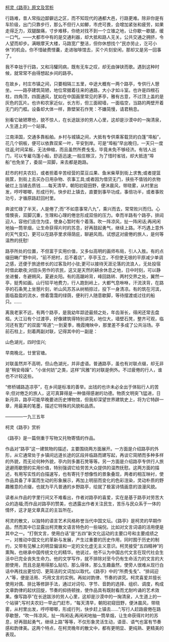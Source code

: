 [柯灵《路亭》原文及赏析](https://www.vrrw.net/wx/8820.html)

行路难，昔人常指边鄙僻远之区，而不知现代的通都大邑，行路更难。除非你是有车阶级，出门只靠步行，那么不但行人如鲫，市虎可畏，会增加紧张和疲劳，如果走得乏力，双腿酸痛，寸步难移，你绝对找不到一个立锥之地，让你歇一歇腿，缓一口气。——大都市中有的是交通利器，却大抵和路人无关。公共交通之拥挤，令人望而却步。满眼摩天大楼，马路宽广整洁，但你休想找个“民亦劳止，汔可小休”的机会。你不惜破费悭囊，走进咖啡馆去，买个片刻安闲，那却又是另一回事了。

我不幸拙于行路，又和冯驩同病，既有无车之叹，却无由弹铗而歌。遇到这种时候，就常常不由得想起乡间的路亭。

在故乡，村庄市镇之间，只要相隔三五里，中途大概有一两个路亭，专供行人憩坐。——路亭建筑简陋，地位常据着往来的通路，大小才如斗室。也许是四根石柱，四角顶，四面通风，犹如在中国画里常见的茅亭，雅有古意，不过顶上盖的是灰色的瓦片。也许和农家近似，长方形，但三面砌墙，一面临空，当路的两壁开着无门的门框。设备却大体一样，靠壁架石作凳：不嫌简慢，请君稍息。

别看它破陋寒伧，貌不惊人，在长途跋涉的劳人心里，这却是沙漠中的一掬清泉，人生道上的一个站驿。



江南泽国，交通多靠船舶。乡村与城镇之间，大抵有专供乘客载货的白篷“埠船”，花几个铜板，便可以依靠双桨一叶，平安到岸。可是“埠船”早出晚归，一天只一度往返;时间呆板，无法伸缩，而且虽然所费戋戋，毕竟未免不够经济。有钱人出门，可以专雇乌篷小船，舒适迅速;一般庄稼汉，为了惜时省钱，却大抵连“埠船”也免坐了，委屈一双脚，来去都是跑路。

赶市的村夫农妇，或者担着辛苦经营的菜豆瓜果、鱼米柴草到街上求售;或者提篮挑筐，到街上去买办日用杂物、农事工具;或者因为借贷无门，挟些不值钱的衣物破烂上当铺去质钱……每天清早，朝阳初窥田野，便沐晨风，带晓雾，从村里出发，哼哼唧唧，形成行列，快步赶上镇去，直要到事毕功成，事倍功半，或者事败功亏，才循原路赶回村里。

奔波忙碌了半天，人是倦了;而“不如意事常八九”，乘兴而去，常常败兴而归。心情懊丧，双脚沉重，生理和心理的倦怠形成双倍的压力。幸而半路有个路亭，排闼迎人，容他们且住为佳，使身心暂时有个着落。吹一阵凉风，扯一阵闲话;再闲闲地抽一筒旱烟，让生命获得片时的苏息，好再鼓起勇气，继续上路。不巧遇上意外的天气变幻，更可以在路亭里求得荫庇，聊避风雨。试想这对疲倦的旅人，是何等温煦的抚慰!

路亭所处的位置，不但富于实用价值，又多似高明的画师布局，引人入胜。有的点缀田畴广野中间，“前不把村，后不着店”，亭亭玉立，不但使无垠的平原减少单调之感，还便于旅途修长的过客及时小驻;更可以接待天涯沦落的流浪人，无处投宿时借此歇夜;对田头劳作的农民，这又是天然的耕余休息之地，日中时刻，可以静坐进餐，冬避朔风，夏避炎阳。有的高踞岭背，峰回路转、两村交界之处，翼然一亭，挺秀如画。山行较平地费力，行人跑到岭上，大都气息咻咻，汗流浃背，在路亭的石条凳上坐憩片刻，听山风苏苏从树梢掠过，投下一身清凉。有的筑在河滨，面临盈盈的流水，傍着霭霭的绿荫，便利行人随意歇脚，等待摆渡或过往的船只。……

离我老家不远，有两个路亭，是我幼年踪迹最频之处，年齿渐长，得闲还常去盘桓。大江沿有个过渡亭，好像建筑得特别讲究，地位大，墙壁石凳，整齐可观，临河还有宽广的双面“埠道”;一到夏季，晚霞掩映中，那里差不多成了公共浴场。亭前石柱上，刻着两副对联，记得其中的一副是：

山色湖光，四时佳兴;

早南晚北，廿里官塘。

对联虽然并不高明，但山色湖光，并非虚语。普通路亭，虽也有对联点缀，却无非是“稍安毋躁”、“小坐何妨”之类，这样“风雅”的对联是例外。不过疲倦的行人，谁也不计较这些。

“修桥铺路造凉亭”，在乡间是标准的善举。出钱的也许未必全出于体贴行人的苦辛;但对倦乏的旅人，这可真算得是一种值得感谢的功德。物质文明突飞猛进，日新月异，路亭可能早晚要进历史博物馆，但我却深望世界建筑史上，将为它特辟一章，用最美的笔墨，描述它特殊的风貌和品质。

————一九三五年

柯灵《路亭》赏析

《路亭》是一篇侧重于写物又托物寄情的作品。

作品对“路亭”这一建筑物的描述，主要围绕两方面展开。一方面是介绍路亭的外形，从它通常处于乡镇间远道长途的区段并临路而建写起，再谈它简陋而多种多样的外貌，而无论何种外貌，亭内则多置石凳等等。另一方面是介绍路亭专供行人旅途避雨歇憩的实用价值，特别强调它给劳苦大众提供的温煦抚慰。这两方面的描述，有用写实性的白描速写，也有寄托于想像性的景象叠现，两者的相互映衬，使作品具备了丰富而生动的形象展示，再加上明丽而变化的色彩渲染，灵动朴质的野趣雅意的点缀，也就为平凡普通的乡野路亭，绘就了极富诗情画意的浪漫风貌。

读者从作品的字里行间又不难看出，作者对路亭的喜爱，实在是基于路亭对劳苦大众的造福;而作品对路亭的赞美，也透露出作者关注民生，苦乐与民众系于一体的情怀，这才是文章真正的主旨所在。

柯灵的散文，以独特的语言艺术风格称誉当代中国文坛。《路亭》是柯灵的早期作品，然而其中已显露出柯灵散文语言特色的一些端倪。比如对文言词语的活用便是其中之一。“打倒文言，使用白话”是“五四”新文化运动的主要口号和主要成绩之一，对推动中国文化的革新与发展，产生过重要的历史作用，同时囿于历史的制约，又带有见解上的明显偏误和一定的文化虚无主义意识。柯灵接受“五四精神”的熏陶，也继承中国传统文化的精华。他说过，他不认为中国古代文言在现代社会生活中已完全丧失生命力。他的文学写作，就不排除对至今仍有生命活力的文言的大胆使用，而且总是用得那么贴切，那么得体，那么生趣盎然，使旁人很难从现行白话中再找出更恰切、更简洁的文词加以取代。《路亭》中的“所费戋戋”、“排闼迎人”等，便是活用、巧用文言的实例。再如对韵律、节奏的讲究。柯灵喜爱并擅长使用对偶、排比等修辞手法，通过对词句、字节、音韵的选择、组织、调度，构成文章韵律的起伏回旋，节奏的抑扬顿挫，使作品具有既耐看而尤耐吟诵的艺术效果。像写路亭“在长途跋涉的劳人心里，这却是沙漠中的一掬清泉，人生道上的一个站驿”;写村夫农妇一早出门赶市，“每天清早，朝阳初窥田野，便沐晨风，带晓雾，从村里出发，哼哼唧唧，形成行列，快步赶上镇去……”;写行人赶路疲倦在路亭歇憩，“吹一阵凉风，扯一阵闲话;再闲闲地抽一筒旱烟，让生命获得片时的苏息，好再鼓起勇气，继续上路”等等，不仅形象灵活生动，语音、语气也富有节奏感和韵律美。这两个特点，在柯灵晚年的散文中，都有更明显、更纯熟、更精美的表现。

